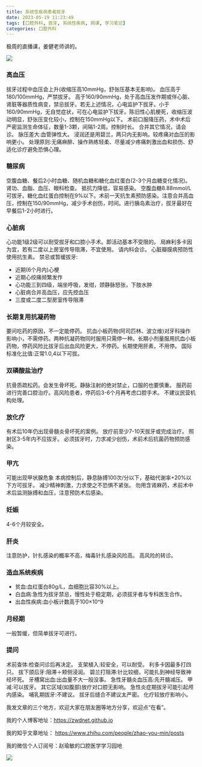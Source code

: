 ```yaml
---
title: 系统性疾病患者拔牙
date: 2023-05-19 11:23:49
tags: [口腔外科, 拔牙, 系统性疾病, 网课, 学习笔记]
categories: 口腔外科
---
```

极周的直播课，姜健老师讲的。

![](https://zymblog-1258069789.cos.ap-chengdu.myqcloud.com/blog0381-by/01.jpg)

### 高血压
拔牙过程中血压会上升(收缩压高10mmHg，舒张压基本无影响)。
血压高于180/100mmHg，严禁拔牙。
高于160/90mmHg，处于高血压发作期或伴心脏、肾脏等器质性病变，禁忌拔牙。若无上述情况，心电监护下拔牙。小于160/90mmHg，无自觉症状，可在心电监护下拔牙。陈旧性心肌梗死，收缩压波动明显，舒张压变化较小，控制在150mmHg以下。
术前口服降压药，术中术后严密监测生命体征，数量1-3颗，间隔1-2周。控制时长。
合并其它情况，请会诊。
脉压差大:血管弹性大。
浸润还是用碧兰，两只内无影响。较疼痛对血压的影响更小。
处理原则:无痛麻醉、操作熟练轻柔、尽量减少疼痛刺激出血和损伤、舒适化诊疗避免恐惧心理。

### 糖尿病
空腹血糖、餐后2小时血糖、随机血糖和糖化血红蛋白(2-3个月血糖变化情况)。
肾功、血脂、血压、眼科检查。
抵抗力降低，容易感染。
空腹血糖8.88mmol/L可拔牙。糖化血红蛋白控制在9%以下。术前一天抗生素预防感染。注意合并高血压，控制在150/90mmHg，减少手术创伤，时间。进行胰岛素治疗，拔牙最好在早餐后1-2小时进行。

### 心脏病
心功能1级2级可以耐受拔牙和口腔小手术。即活动基本不受限的。
局麻利多卡因为宜，若有二度以上房室传导阻滞，不宜使用。
请内科会诊。
心脏瓣膜病预防性使用抗生素。
禁忌或暂缓拔牙:
- 近期(6个月内)心梗
- 近期心绞痛频繁发作
- 心功能三到四级，端坐呼吸，发绀，颈静脉怒张，下肢水肿
- 心脏病合并高血压，应先控血压
- 三度或二度二型房室传导阻滞

### 长期复用抗凝药物
要问吃药的原因，不一定能停药。
抗血小板药物(阿司匹林、波立维)对牙科操作影响小，不需停药。两种抗凝药物同时服用只需停一种。长期小剂量服用抗血小板药物，停药风险比拔牙后出血风险更大，不停药。长期使用肝素，不用停。
国际标准化比值:正常1.0,4以下可拔。

### 双磷酸盐治疗
抗骨质疏松药。会发生骨坏死。静脉注射的绝对禁止，口服的也要慎重。
服药前进行完善口腔治疗。高风险患者，停药后3-6个月再考虑口腔手术。
不建议民营机构处理。

### 放化疗
有术后10年仍出现骨髓炎骨坏死的案例。
放疗前至少7-10天拔牙或完成治疗。
照射区3-5年内不应拔牙。
必须拔牙时，力求减少创伤，术前术后抗菌药物预防感染。

### 甲亢
可能出现甲状腺危象
本病控制后，静息脉搏100次/分以下，基础代谢率+20%以下方可拔牙。
减少精神刺激，力求使之不恐惧不紧张。
勿用含肾麻药，术前术中术后监测脉搏和血压，注意预防术后感染。

### 妊娠
4-6个月较安全。

### 肝炎
注意防护，针扎感染的概率不高，梅毒针扎感染风险高。
高风险的转诊。

### 造血系统疾病
- 贫血:血红蛋白80g/L，血细胞比容30%以上。
- 白血病:急性为拔牙禁忌，慢性处于稳定期，必须拔牙者与专科医生合作。
- 出血性疾病:血小板计数高于100×10^9

### 月经期
一般暂缓，但简单拔牙可进行。

### 提问
术前查体:检查问诊后再决定。
支架植入:较安全，可以耐受。
利多卡因最多打四只。
拔下颌后牙:阻滞＋颊侧浸润。
碧兰打阻滞:针比较细，可能扎到神经导致神经坏死。
牙槽窝出血:出血量不大一般没事。
急性牙髓炎血压高:先开髓减压。
甲减:可以拔牙。
其它区域(如腹部)放疗对口腔无影响。
急性炎症期拔牙可能引起颅内感染。
哺乳期拔牙:不建议。
拔牙后缝合不建议太严密。
化疗较放疗影响小。




我发文章的三个地方，欢迎大家在朋友圈等地方分享，欢迎点“在看”。

我的个人博客地址：https://zwdnet.github.io

我的知乎文章地址： https://www.zhihu.com/people/zhao-you-min/posts

我的微信个人订阅号：赵瑜敏的口腔医学学习园地

![](https://zymblog-1258069789.cos.ap-chengdu.myqcloud.com/other/wx.jpg)